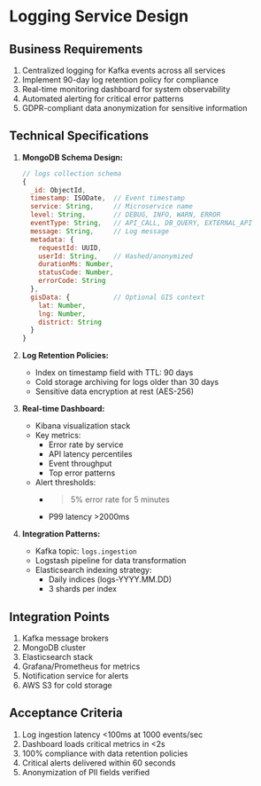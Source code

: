 # Logging Service Design

## Business Requirements
1. Centralized logging for Kafka events across all services
2. Implement 90-day log retention policy for compliance
3. Real-time monitoring dashboard for system observability
4. Automated alerting for critical error patterns
5. GDPR-compliant data anonymization for sensitive information

## Technical Specifications
1. **MongoDB Schema Design:**
   ```javascript
   // logs collection schema
   {
     _id: ObjectId,
     timestamp: ISODate,  // Event timestamp
     service: String,     // Microservice name
     level: String,       // DEBUG, INFO, WARN, ERROR
     eventType: String,   // API_CALL, DB_QUERY, EXTERNAL_API
     message: String,     // Log message
     metadata: {
       requestId: UUID,
       userId: String,    // Hashed/anonymized
       durationMs: Number,
       statusCode: Number,
       errorCode: String
     },
     gisData: {           // Optional GIS context
       lat: Number,
       lng: Number,
       district: String
     }
   }
   ```

2. **Log Retention Policies:**
   - Index on timestamp field with TTL: 90 days
   - Cold storage archiving for logs older than 30 days
   - Sensitive data encryption at rest (AES-256)

3. **Real-time Dashboard:**
   - Kibana visualization stack
   - Key metrics:
     - Error rate by service
     - API latency percentiles
     - Event throughput
     - Top error patterns
   - Alert thresholds:
     - >5% error rate for 5 minutes
     - P99 latency >2000ms

4. **Integration Patterns:**
   - Kafka topic: `logs.ingestion`
   - Logstash pipeline for data transformation
   - Elasticsearch indexing strategy:
     - Daily indices (logs-YYYY.MM.DD)
     - 3 shards per index

## Integration Points
1. Kafka message brokers
2. MongoDB cluster
3. Elasticsearch stack
4. Grafana/Prometheus for metrics
5. Notification service for alerts
6. AWS S3 for cold storage

## Acceptance Criteria
1. Log ingestion latency <100ms at 1000 events/sec
2. Dashboard loads critical metrics in <2s
3. 100% compliance with data retention policies
4. Critical alerts delivered within 60 seconds
5. Anonymization of PII fields verified